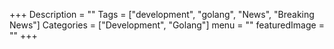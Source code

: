 +++
Description = ""
Tags = ["development", "golang", "News", "Breaking News"]
Categories = ["Development", "Golang"]
menu = ""
featuredImage = ""
+++
